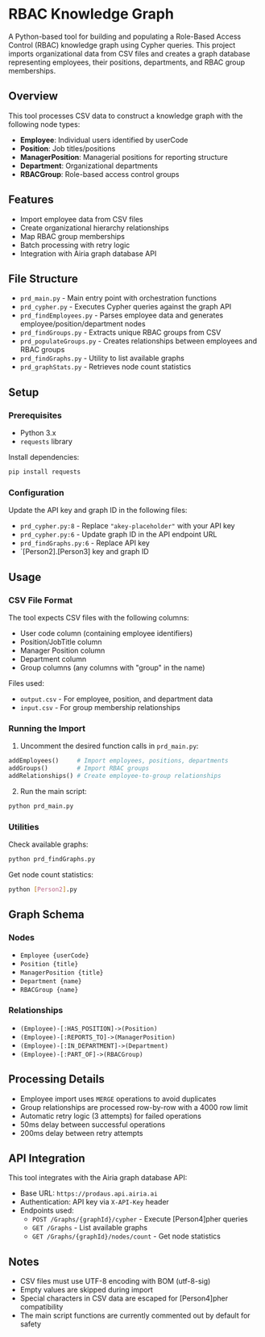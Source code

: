 # RBAC Knowledge Graph

A Python-based tool for building and populating a Role-Based Access Control (RBAC) knowledge graph using Cypher queries. This project imports organizational data from CSV files and creates a graph database representing employees, their positions, departments, and RBAC group memberships.

## Overview

This tool processes CSV data to construct a knowledge graph with the following node types:
- **Employee**: Individual users identified by userCode
- **Position**: Job titles/positions
- **ManagerPosition**: Managerial positions for reporting structure
- **Department**: Organizational departments
- **RBACGroup**: Role-based access control groups

## Features

- Import employee data from CSV files
- Create organizational hierarchy relationships
- Map RBAC group memberships
- Batch processing with retry logic
- Integration with Airia graph database API

## File Structure

- `prd_main.py` - Main entry point with orchestration functions
- `prd_cypher.py` - Executes Cypher queries against the graph API
- `prd_findEmployees.py` - Parses employee data and generates employee/position/department nodes
- `prd_findGroups.py` - Extracts unique RBAC groups from CSV
- `prd_populateGroups.py` - Creates relationships between employees and RBAC groups
- `prd_findGraphs.py` - Utility to list available graphs
- `prd_graphStats.py` - Retrieves node count statistics

## Setup

### Prerequisites

- Python 3.x
- `requests` library

Install dependencies:
```bash
pip install requests
```

### Configuration

Update the API key and graph ID in the following files:
- `prd_cypher.py:8` - Replace `"akey-placeholder"` with your API key
- `prd_cypher.py:6` - Update graph ID in the API endpoint URL
- `prd_findGraphs.py:6` - Replace API key
- `[Person2].[Person3] key and graph ID

## Usage

### CSV File Format

The tool expects CSV files with the following columns:
- User code column (containing employee identifiers)
- Position/JobTitle column
- Manager Position column
- Department column
- Group columns (any columns with "group" in the name)

Files used:
- `output.csv` - For employee, position, and department data
- `input.csv` - For group membership relationships

### Running the Import

1. Uncomment the desired function calls in `prd_main.py`:

```python
addEmployees()     # Import employees, positions, departments
addGroups()        # Import RBAC groups
addRelationships() # Create employee-to-group relationships
```

2. Run the main script:
```bash
python prd_main.py
```

### Utilities

Check available graphs:
```bash
python prd_findGraphs.py
```

Get node count statistics:
```bash
python [Person2].py
```

## Graph Schema

### Nodes
- `Employee {userCode}`
- `Position {title}`
- `ManagerPosition {title}`
- `Department {name}`
- `RBACGroup {name}`

### Relationships
- `(Employee)-[:HAS_POSITION]->(Position)`
- `(Employee)-[:REPORTS_TO]->(ManagerPosition)`
- `(Employee)-[:IN_DEPARTMENT]->(Department)`
- `(Employee)-[:PART_OF]->(RBACGroup)`

## Processing Details

- Employee import uses `MERGE` operations to avoid duplicates
- Group relationships are processed row-by-row with a 4000 row limit
- Automatic retry logic (3 attempts) for failed operations
- 50ms delay between successful operations
- 200ms delay between retry attempts

## API Integration

This tool integrates with the Airia graph database API:
- Base URL: `https://prodaus.api.airia.ai`
- Authentication: API key via `X-API-Key` header
- Endpoints used:
  - `POST /Graphs/{graphId}/cypher` - Execute [Person4]pher queries
  - `GET /Graphs` - List available graphs
  - `GET /Graphs/{graphId}/nodes/count` - Get node statistics

## Notes

- CSV files must use UTF-8 encoding with BOM (utf-8-sig)
- Empty values are skipped during import
- Special characters in CSV data are escaped for [Person4]pher compatibility
- The main script functions are currently commented out by default for safety
